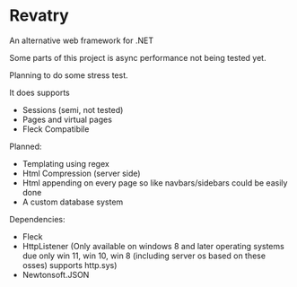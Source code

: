 # Revatry
An alternative web framework for .NET

Some parts of this project is async performance not being tested yet.

Planning to do some stress test.

It does supports

- Sessions (semi, not tested)
- Pages and virtual pages
- Fleck Compatibile

Planned:

- Templating using regex
- Html Compression (server side)
- Html appending on every page so like navbars/sidebars could be easily done
- A custom database system 

Dependencies:
- Fleck
- HttpListener (Only available on windows 8 and later operating systems due only win 11, win 10, win 8 (including server os based on these osses) supports http.sys)
- Newtonsoft.JSON
